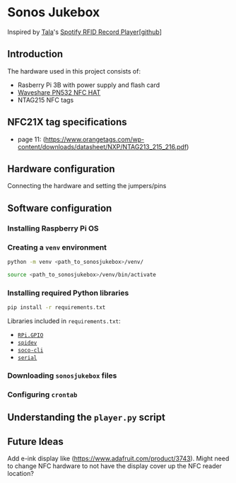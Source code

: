 # Sonos Jukebox
Inspired by [Tala](https://talaexe.com)'s [Spotify RFID Record Player](https://talaexe.com/moderndayrecordplayer)[[github](https://github.com/talaexe/Spotify-RFID-Record-Player)]

## Introduction

The hardware used in this project consists of:
* Rasberry Pi 3B with power supply and flash card
* [Waveshare PN532 NFC HAT](https://www.waveshare.com/wiki/PN532_NFC_HAT#Read_NTAG2XX_card)
* NTAG215 NFC tags

## NFC21X tag specifications
* page 11: (https://www.orangetags.com/wp-content/downloads/datasheet/NXP/NTAG213_215_216.pdf) 

## Hardware configuration
Connecting the hardware and setting the jumpers/pins

## Software configuration

### Installing Raspberry Pi OS

### Creating a `venv` environment
```bash
python -m venv <path_to_sonosjukebox>/venv/
```

```bash
source <path_to_sonosjukebox>/venv/bin/activate
```

### Installing required Python libraries
```bash
pip install -r requirements.txt
```

Libraries included in `requirements.txt`:
* [`RPi.GPIO`](https://pypi.org/project/RPi.GPIO/)
* [`spidev`](https://pypi.org/project/spidev/)
* [`soco-cli`](https://github.com/avantrec/soco-cli)
* [`serial`](https://pypi.org/project/serial/)

### Downloading `sonosjukebox` files

### Configuring `crontab`

## Understanding the `player.py` script


## Future Ideas
Add e-ink display like (https://www.adafruit.com/product/3743). Might need to change NFC hardware to not have the display cover up the NFC reader location?
